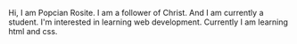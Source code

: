 Hi, I am Popcian Rosite. I am a follower of Christ. And I am currently a student. 
I'm interested in learning web development. Currently I am learning html and css.

<!---
rosecian/rosecian is a ✨ special ✨ repository because its `README.md` (this file) appears on your GitHub profile.
You can click the Preview link to take a look at your changes.
--->
